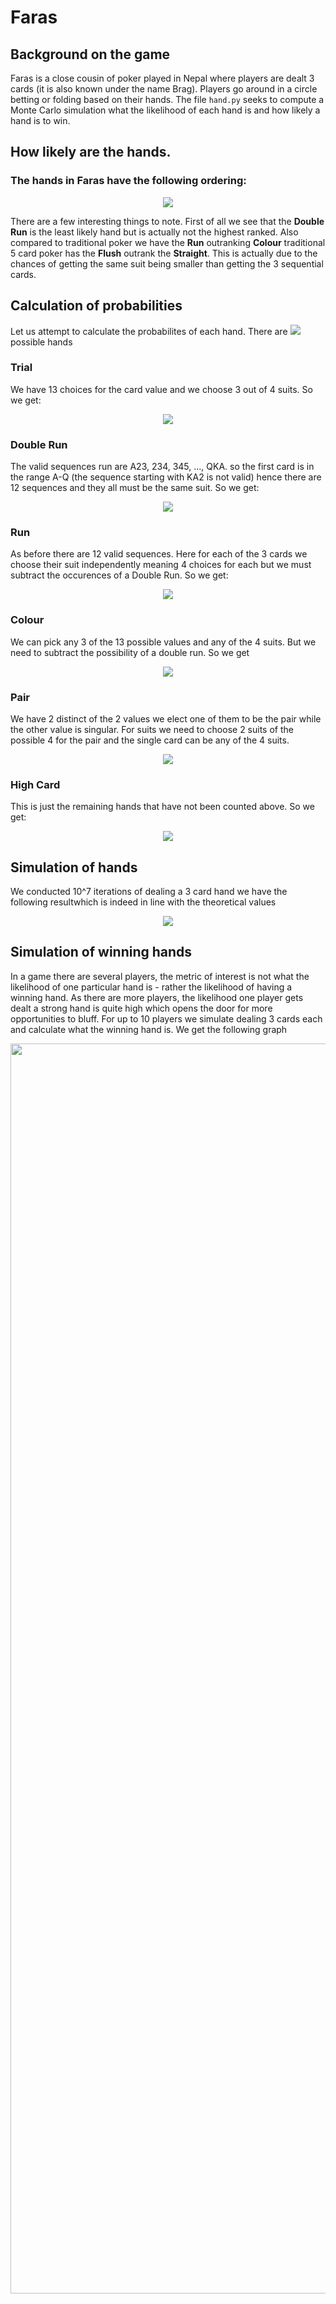 # Faras

## Background on the game

Faras is a close cousin of poker played in Nepal where players are dealt 3 cards (it is also known under the name Brag). 
Players go around in a circle betting or folding based on their hands. The file `hand.py` seeks to compute a 
Monte Carlo simulation what the likelihood of each hand is and how likely a hand is to win.

## How likely are the hands.

### The hands in Faras have the following ordering:

<p align="center">
  <img src="https://user-images.githubusercontent.com/58432106/202872756-06df6953-61b1-46c7-9741-f34f678ab315.png"/>
</p>

There are a few interesting things to note. First of all we see that the **Double Run** is the least likely hand but is actually not the highest ranked.
Also compared to traditional poker we have the **Run** outranking **Colour** traditional 5 card poker has the **Flush** outrank the **Straight**. This is actually due to the chances of getting the same suit being smaller than getting the 3 sequential cards.

## Calculation of probabilities

Let us attempt to calculate the probabilites of each hand. There are <img src="https://latex.codecogs.com/svg.image?\binom{52}{3}&space;"> possible hands

### Trial
We have 13 choices for the card value and we choose 3 out of 4 suits. So we get:
<p align="center"> <img src="https://latex.codecogs.com/svg.image?\frac{\binom{13}{1}&space;\cdot&space;\binom{4}{3}}{\binom{52}{3}}&space;\approx&space;0.24&space;\%&space;"> </p>

### Double Run
The valid sequences run are A23, 234, 345, ..., QKA. so the first card is in the range A-Q (the sequence starting with KA2 is not valid) hence there are 12 sequences and they all must be the same suit. So we get:
<p align="center"> <img src="https://latex.codecogs.com/svg.image?\frac{\binom{12}{1}\cdot&space;\binom{4}{1}&space;}{\binom{52}{3}}&space;\approx&space;&space;0.22\%"> </p>


### Run
As before there are 12 valid sequences. Here for each of the 3 cards we choose their suit independently meaning 4 choices for each but we must subtract the occurences of a Double Run. So we get:
<p align="center"> <img src="https://latex.codecogs.com/svg.image?\frac{\binom{12}{1}\cdot&space;4^3&space;-&space;\binom{12}{1}\cdot&space;\binom{4}{1}&space;}{\binom{52}{3}}&space;\approx&space;&space;3.26\%"> </p>

### Colour
We can pick any 3 of the 13 possible values and any of the 4 suits. But we need to subtract the possibility of a double run. So we get
<p align="center"> <img src="https://latex.codecogs.com/svg.image?\frac{\binom{13}{3}\cdot&space;\binom{4}{1}&space;-&space;\binom{12}{1}\cdot&space;\binom{4}{1}&space;}{\binom{52}{3}}&space;\approx&space;&space;4.96\%"> </p>

### Pair
We have 2 distinct of the 2 values we elect one of them to be the pair while the other value is singular. For suits we need to choose 2 suits of the possible 4 for the pair and the single card can be any of the 4 suits. 
<p align="center"> <img src="https://latex.codecogs.com/svg.image?\frac{\binom{13}{2}\cdot&space;\binom{2}{1}&space;\cdot&space;\binom{4}{2}\cdot&space;\binom{4}{1}&space;}{\binom{52}{3}}&space;\approx&space;&space;16.94\%"> </p>

### High Card
This is just the remaining hands that have not been counted above. So we get:
<p align="center"> <img src="https://latex.codecogs.com/svg.image?\frac{\binom{52}{3}&space;-&space;\text{Above}}{\binom{52}{3}}&space;\approx&space;&space;74.39\%"> </p>

## Simulation of hands
We conducted 10^7 iterations of dealing a 3 card hand we have the following resultwhich is indeed in line with the theoretical values
<p align="center">
  <img src="https://user-images.githubusercontent.com/58432106/204660844-7580c59a-7692-448d-bf58-bdcc3dd49e74.png"/>
</p>

## Simulation of winning hands
In a game there are several players, the metric of interest is not what the likelihood of one particular hand is - rather the likelihood of having a winning hand. As there are more players, the likelihood one player gets dealt a strong hand is quite high which opens the door for more opportunities to bluff. For up to 10 players we simulate dealing 3 cards each and calculate what the winning hand is. We get the following graph
<p align="center">
  <img src="https://user-images.githubusercontent.com/58432106/204663007-001d409f-6ca8-4df7-a6de-2e99c8b70ae9.png" width="2000"/>
</p>
